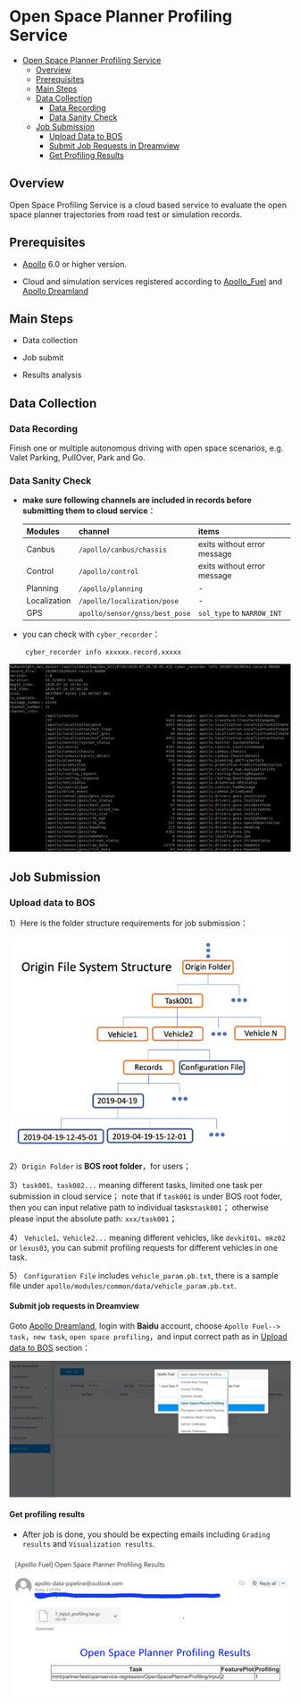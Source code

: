 # Open Space Planner Profiling Service


- [Open Space Planner Profiling Service](#Open-Space-Planer-Profiling-Service)
  - [Overview ](##Overview)
  - [Prerequisites](##Prerequisites)
  - [Main Steps](##Main-Steps)
  - [Data Collection](##Data-Collection)
    - [Data Recording](###Data-Recording)
    - [Data Sanity Check](###Data-Sanity-Check)
  - [Job Submission](##Job-Submission)
    - [Upload Data to BOS](###Upload-data-to-BOS)
    - [Submit Job Requests in Dreamview](###Submit-job-requests-in-Dreamview)
    - [Get Profiling Results](###Get-profiling-results)


## Overview

Open Space Profiling Service is a cloud based service to evaluate the open space planner trajectories from road test or simulation records.

## Prerequisites


- [Apollo](https://github.com/ApolloAuto/apollo) 6.0 or higher version.

- Cloud and simulation services registered according to [Apollo_Fuel](Localization_Configuration_cn.md) and [Apollo Dreamland](http://bce.apollo.auto/)

## Main Steps

- Data collection

- Job submit

- Results analysis

## Data Collection

### Data Recording

Finish one or multiple autonomous driving with open space scenarios, e.g. Valet Parking, PullOver, Park and Go.

### Data Sanity Check


- **make sure following channels are included in records before submitting them to cloud service**：

    | Modules | channel | items |
    |---|---|---|
    | Canbus | `/apollo/canbus/chassis` | exits without error message |
    | Control | `/apollo/control` | exits without error message |
    | Planning | `/apollo/planning` | - |
    | Localization | `/apollo/localization/pose` | - |
    | GPS | `apollo/sensor/gnss/best_pose` | `sol_type` to `NARROW_INT` |

-  you can check with `cyber_recorder`：

```
    cyber_recorder info xxxxxx.record.xxxxx
```

![](images/profiling_channel_check.png)


## Job Submission


### Upload data to BOS

1）Here is the folder structure requirements for job submission：

![profiling_folder_structure](images/file_system.png)

2）`Origin Folder` is **BOS root folder**，for users；

3）`task001、task002...` meaning different tasks, limited one task per submission in cloud service； note that if `task001` is under BOS root foder, then you can input relative path to individual tasks`task001`； otherwise please input the absolute path: `xxx/task001`；

4） `Vehicle1、Vehicle2...` meaning different vehicles, like `devkit01`、`mkz02` or `lexus03`, you can submit profiling requests for different vehicles in one task.


5） `Configuration File` includes `vehicle_param.pb.txt`, there is a sample file under `apollo/modules/common/data/vehicle_param.pb.txt`.



#### Submit job requests in Dreamview

Goto [Apollo Dreamland](http://bce.apollo.auto/login), login with **Baidu** account, choose `Apollo Fuel--> task`，`new task`, `open space profiling`，and input correct path as in [Upload data to BOS](###Upload-data-to-BOS) section：

![profiling_submit_task1](images/open_space_job_submit.png)


#### Get profiling results

- After job is done, you should be expecting emails including `Grading results` and `Visualization results`.


![profiling_submit_task1](images/profiling_email.png)
